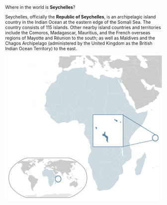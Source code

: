 Where in the world is **Seychelles**?
<!--question-->
Seychelles, officially the **Republic of Seychelles**, is an archipelagic island country in the Indian Ocean at the eastern edge of the Somali Sea. The country consists of 115 islands. Other nearby island countries and territories include the Comoros, Madagascar, Mauritius, and the French overseas regions of Mayotte and Réunion to the south; as well as Maldives and the Chagos Archipelago (administered by the United Kingdom as the British Indian Ocean Territory) to the east.

![Map of Seychelles](images/Location_Seychelles_AU_Africa.svg)